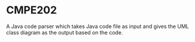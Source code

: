 # CMPE202

A Java code parser which takes Java code file as input and gives the UML class diagram as the output based on the code.

